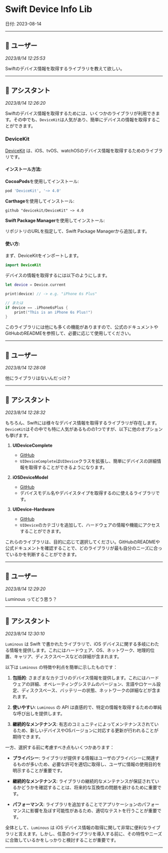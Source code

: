 # Swift Device Info Lib

日付: 2023-08-14

---

## 👤 ユーザー
*2023/8/14 12:25:53*

Swiftのデバイス情報を取得するライブラリを教えて欲しい。

---

## 🤖 アシスタント
*2023/8/14 12:26:20*

Swiftのデバイス情報を取得するためには、いくつかのライブラリが利用できます。その中でも、`DeviceKit`は人気があり、簡単にデバイスの情報を取得することができます。

### DeviceKit

[DeviceKit](https://github.com/devicekit/DeviceKit) は、iOS、tvOS、watchOSのデバイス情報を取得するためのライブラリです。

#### インストール方法:

**CocoaPods**を使用してインストール:

```ruby
pod 'DeviceKit', '~> 4.0'
```

**Carthage**を使用してインストール:

```shell
github "devicekit/DeviceKit" ~> 4.0
```

**Swift Package Manager**を使用してインストール:

リポジトリのURLを指定して、Swift Package Managerから追加します。

#### 使い方:

まず、DeviceKitをインポートします。

```swift
import DeviceKit
```

デバイスの情報を取得するには以下のようにします。

```swift
let device = Device.current

print(device) // -> e.g. "iPhone 6s Plus"

// または
if device == .iPhone6sPlus {
    print("This is an iPhone 6s Plus!")
}
```

このライブラリには他にも多くの機能がありますので、公式のドキュメントやGitHubのREADMEを参照して、必要に応じて使用してください。

---

## 👤 ユーザー
*2023/8/14 12:28:08*

他にライブラリはないんだっけ？

---

## 🤖 アシスタント
*2023/8/14 12:28:32*

もちろん、Swiftには様々なデバイス情報を取得するライブラリが存在します。`DeviceKit`はその中でも特に人気があるものの1つですが、以下に他のオプションも挙げます。

1. **UIDeviceComplete**
   - [GitHub](https://github.com/Nirma/UIDeviceComplete)
   - `UIDeviceComplete`は`UIDevice`クラスを拡張し、簡単にデバイスの詳細情報を取得することができるようになります。

2. **iOSDeviceModel**
   - [GitHub](https://github.com/schickling/UIDevice-Hardware)
   - デバイスモデル名やデバイスタイプを取得するのに使えるライブラリです。

3. **UIDevice-Hardware**
   - [GitHub](https://github.com/adamawolf/Apple_mobile_device_types)
   - `UIDevice`のカテゴリを追加して、ハードウェアの情報や機能にアクセスすることができます。

これらのライブラリは、目的に応じて選択してください。GitHubのREADMEや公式ドキュメントを確認することで、どのライブラリが最も自分のニーズに合っているかを判断することができます。

---

## 👤 ユーザー
*2023/8/14 12:29:20*

Luminous ってどう思う？

---

## 🤖 アシスタント
*2023/8/14 12:30:10*

`Luminous` は Swift で書かれたライブラリで、iOS デバイスに関する多岐にわたる情報を提供します。これにはハードウェア、OS、ネットワーク、地理的位置、キャリア、ディスクスペースなどの詳細が含まれます。

以下は `Luminous` の特徴や利点を簡単に示したものです：

1. **包括的**: さまざまなカテゴリのデバイス情報を提供します。これにはハードウェアの詳細、オペレーティングシステムのバージョン、言語やロケール設定、ディスクスペース、バッテリーの状態、ネットワークの詳細などが含まれます。

2. **使いやすい**: `Luminous` の API は直感的で、特定の情報を取得するための単純な呼び出しを提供します。

3. **継続的なメンテナンス**: 有志のコミュニティによってメンテナンスされているため、新しいデバイスやOSバージョンに対応する更新が行われることが期待できます。

一方、選択する前に考慮すべき点もいくつかあります：

- **プライバシー**: ライブラリが提供する情報はユーザのプライバシーに関連するものが多いため、必要な許可を適切に取得し、ユーザに情報の使用目的を明示することが重要です。
  
- **継続的なメンテナンス**: ライブラリの継続的なメンテナンスが保証されているかどうかを確認することは、将来的な互換性の問題を避けるために重要です。

- **パフォーマンス**: ライブラリを追加することでアプリケーションのパフォーマンスに影響を及ぼす可能性があるため、適切なテストを行うことが重要です。

全体として、`Luminous` は iOS デバイス情報の取得に関して非常に便利なライブラリと言えます。しかし、任意のライブラリを導入する前に、その特性やニーズに合致しているかをしっかりと検討することが重要です。

---
